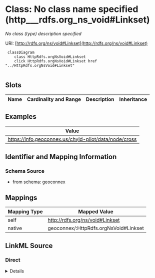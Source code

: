 

# Class: No class name specified (http___rdfs.org_ns_void#Linkset)


_No class (type) description specified_





URI: [http://rdfs.org/ns/void#Linkset](http://rdfs.org/ns/void#Linkset)






```mermaid
 classDiagram
    class HttpRdfs.orgNsVoid#Linkset
    click HttpRdfs.orgNsVoid#Linkset href "../HttpRdfs.orgNsVoid#Linkset"
      
```




<!-- no inheritance hierarchy -->


## Slots

| Name | Cardinality and Range | Description | Inheritance |
| ---  | --- | --- | --- |










## Examples

| Value |
| --- |
| https://info.geoconnex.us/chyld-pilot/data/node/cross |


## Identifier and Mapping Information







### Schema Source


* from schema: geoconnex




## Mappings

| Mapping Type | Mapped Value |
| ---  | ---  |
| self | http://rdfs.org/ns/void#Linkset |
| native | geoconnex/:HttpRdfs.orgNsVoid#Linkset |







## LinkML Source

<!-- TODO: investigate https://stackoverflow.com/questions/37606292/how-to-create-tabbed-code-blocks-in-mkdocs-or-sphinx -->

### Direct

<details>
```yaml
name: http___rdfs.org_ns_void#Linkset
conforms_to: No schema conformance document specified
description: No class (type) description specified
title: No class name specified
notes:
- Class with 1 occurrences.
examples:
- value: https://info.geoconnex.us/chyld-pilot/data/node/cross
from_schema: geoconnex
rank: 1000
class_uri: http://rdfs.org/ns/void#Linkset

```
</details>

### Induced

<details>
```yaml
name: http___rdfs.org_ns_void#Linkset
conforms_to: No schema conformance document specified
description: No class (type) description specified
title: No class name specified
notes:
- Class with 1 occurrences.
examples:
- value: https://info.geoconnex.us/chyld-pilot/data/node/cross
from_schema: geoconnex
rank: 1000
class_uri: http://rdfs.org/ns/void#Linkset

```
</details>